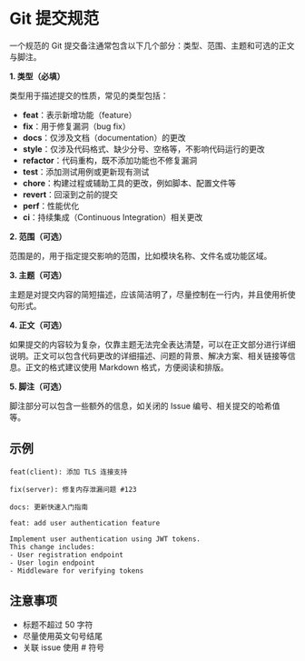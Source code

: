 # Git 提交规范

一个规范的 Git 提交备注通常包含以下几个部分：类型、范围、主题和可选的正文与脚注。

**1. 类型（必填）**

类型用于描述提交的性质，常见的类型包括：
 - **feat**：表示新增功能（feature）
 - **fix**：用于修复漏洞（bug fix）
 - **docs**：仅涉及文档（documentation）的更改
 - **style**：仅涉及代码格式、缺少分号、空格等，不影响代码运行的更改
 - **refactor**：代码重构，既不添加功能也不修复漏洞
 - **test**：添加测试用例或更新现有测试
 - **chore**：构建过程或辅助工具的更改，例如脚本、配置文件等
 - **revert**：回滚到之前的提交
 - **perf**：性能优化
 - **ci**：持续集成（Continuous Integration）相关更改


**2. 范围（可选）**

范围是的，用于指定提交影响的范围，比如模块名称、文件名或功能区域。

**3. 主题（可选）**

主题是对提交内容的简短描述，应该简洁明了，尽量控制在一行内，并且使用祈使句形式。

**4. 正文（可选）**

如果提交的内容较为复杂，仅靠主题无法完全表达清楚，可以在正文部分进行详细说明。正文可以包含代码更改的详细描述、问题的背景、解决方案、相关链接等信息。正文的格式建议使用 Markdown 格式，方便阅读和排版。

**5. 脚注（可选）**

脚注部分可以包含一些额外的信息，如关闭的 Issue 编号、相关提交的哈希值等。

## 示例
```text
feat(client): 添加 TLS 连接支持 
```
```text
fix(server): 修复内存泄漏问题 #123
```
```text
docs: 更新快速入门指南
```
```text
feat: add user authentication feature

Implement user authentication using JWT tokens.
This change includes:
- User registration endpoint
- User login endpoint
- Middleware for verifying tokens
```


## 注意事项
 - 标题不超过 50 字符
 - 尽量使用英文句号结尾
 - 关联 issue 使用 # 符号